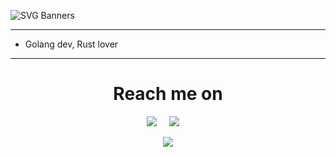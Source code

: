 <p dir="auto">
   <img alt="SVG Banners" src="https://svg-banners.vercel.app/api?type=typeWriter&text1=Hi!%20I'm%20Dmitry.%20Welcome%20to%20my%20page🧑🏼‍💻&width=1010&height=100"
</p>

---
- Golang dev, Rust lover
<!-- <p align="center">
   <img src="https://media3.giphy.com/media/qgQUggAC3Pfv687qPC/giphy.gif"/>
</p> -->
---

<h1 align="center">Reach me on</h1>

<p align="center">
  <a href="mailto:mastitckii@outlook.com?subject=Came%20from%20Github"><img src="https://img.shields.io/badge/Microsoft_Outlook-0078D4?style=for-the-badge&logo=microsoft-outlook&logoColor=white" /></a>&nbsp;&nbsp;&nbsp;&nbsp;
  <a href="https://t.me/Dimulgator"><img src="https://img.shields.io/badge/Telegram-2CA5E0?style=for-the-badge&logo=telegram&logoColor=white" /></a>&nbsp;&nbsp;&nbsp;&nbsp;
   
</p>

<p align="center">
   <img src="https://komarev.com/ghpvc/?username=DMoscicki&style=for-the-badge">
</p>
  
<!--
**DMoscicki/DMoscicki** is a ✨ _special_ ✨ repository because its `README.md` (this file) appears on your GitHub profile.

Here are some ideas to get you started:

- 🔭 I’m currently working on ...
- 🌱 I’m currently learning ...
- 👯 I’m looking to collaborate on ...
- 🤔 I’m looking for help with ...
- 💬 Ask me about ...
- 📫 How to reach me: ...
- 😄 Pronouns: ...
- ⚡ Fun fact: ...
-->

